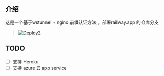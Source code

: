 
## 介绍
 这是一个基于wstunnel + nginx 前缀认证方法 ，部署railway.app 的仓库分支



> [![Deploy2](https://railway.app/button.svg)](https://railway.app/new/template?template=https%3A%2F%2Fgithub.com%2Fliquanchen9dingtalk%2Fwstunnel&envs=ID%2CWSPATH&IDDesc=UUID&WSPATHDesc=WebsocketPath)



## TODO
- [ ] 支持 Heroku 
- [ ] 支持 azure 云 app service
